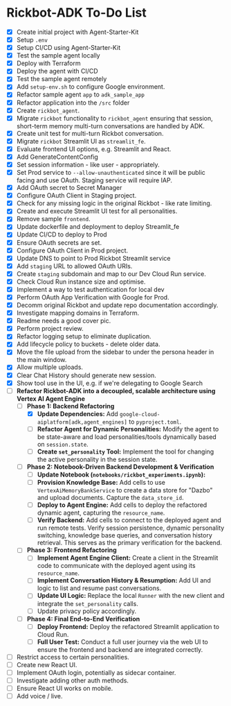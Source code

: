 # Rickbot-ADK To-Do List

- [x] Create initial project with Agent-Starter-Kit
- [x] Setup `.env`
- [x] Setup CI/CD using Agent-Starter-Kit
- [x] Test the sample agent locally
- [x] Deploy with Terraform
- [x] Deploy the agent with CI/CD
- [x] Test the sample agent remotely
- [x] Add `setup-env.sh` to configure Google environment.
- [x] Refactor sample agent `app` to `adk_sample_app`
- [x] Refactor application into the `/src` folder
- [x] Create `rickbot_agent`.
- [x] Migrate `rickbot` functionality to `rickbot_agent` ensuring that session, short-term memory multi-turn conversations are handled by ADK.
- [x] Create unit test for multi-turn Rickbot conversation.
- [x] Migrate `rickbot` Streamlit UI as `streamlit_fe`.
- [x] Evaluate frontend UI options, e.g. Streamlit and React.
- [x] Add GenerateContentConfig
- [x] Set session information - like user - appropriately.
- [x] Set Prod service to `--allow-unauthenticated` since it will be public facing and use OAuth. Staging service will require IAP.
- [x] Add OAuth secret to Secret Manager
- [x] Configure OAuth Client in Staging project.
- [x] Check for any missing logic in the original Rickbot - like rate limiting.
- [x] Create and execute Streamlit UI test for all personalities.
- [x] Remove sample `frontend`.
- [x] Update dockerfile and deployment to deploy Streamlit_fe
- [x] Update CI/CD to deploy to Prod
- [x] Ensure OAuth secrets are set.
- [x] Configure OAuth Client in Prod project.
- [x] Update DNS to point to Prod Rickbot Streamlit service
- [x] Add `staging` URL to allowed OAuth URIs.
- [x] Create `staging` subdomain and map to our Dev Cloud Run service.
- [x] Check Cloud Run instance size and optimise.
- [x] Implement a way to test authentication for local dev
- [x] Perform OAuth App Verification with Google for Prod.
- [x] Decomm original Rickbot and update repo documentation accordingly.
- [x] Investigate mapping domains in Terraform.
- [x] Readme needs a good cover pic.
- [x] Perform project review.
- [x] Refactor logging setup to eliminate duplication.
- [x] Add lifecycle policy to buckets - delete older data.
- [x] Move the file upload from the sidebar to under the persona header in the main window.
- [x] Allow multiple uploads.
- [x] Clear Chat History should generate new session.
- [x] Show tool use in the UI, e.g. if we're delegating to Google Search
- [ ] **Refactor Rickbot-ADK into a decoupled, scalable architecture using Vertex AI Agent Engine**
    - [ ] **Phase 1: Backend Refactoring**
        - [x] **Update Dependencies:** Add `google-cloud-aiplatform[adk,agent_engines]` to `pyproject.toml`.
        - [ ] **Refactor Agent for Dynamic Personalities:** Modify the agent to be state-aware and load personalities/tools dynamically based on `session.state`.
        - [ ] **Create `set_personality` Tool:** Implement the tool for changing the active personality in the session state.
    - [ ] **Phase 2: Notebook-Driven Backend Development & Verification**
        - [ ] **Update Notebook (`notebooks/rickbot_experiments.ipynb`):**
        - [ ] **Provision Knowledge Base:** Add cells to use `VertexAiMemoryBankService` to create a data store for "Dazbo" and upload documents. Capture the `data_store_id`.
        - [ ] **Deploy to Agent Engine:** Add cells to deploy the refactored dynamic agent, capturing the `resource_name`.
        - [ ] **Verify Backend:** Add cells to connect to the deployed agent and run remote tests. Verify session persistence, dynamic personality switching, knowledge base queries, and conversation history retrieval. This serves as the primary verification for the backend.
    - [ ] **Phase 3: Frontend Refactoring**
        - [ ] **Implement Agent Engine Client:** Create a client in the Streamlit code to communicate with the deployed agent using its `resource_name`.
        - [ ] **Implement Conversation History & Resumption:** Add UI and logic to list and resume past conversations.
        - [ ] **Update UI Logic:** Replace the local `Runner` with the new client and integrate the `set_personality` calls.
        - [ ] Update privacy policy accordingly.
    - [ ] **Phase 4: Final End-to-End Verification**
        - [ ] **Deploy Frontend:** Deploy the refactored Streamlit application to Cloud Run.
        - [ ] **Full User Test:** Conduct a full user journey via the web UI to ensure the frontend and backend are integrated correctly.
- [ ] Restrict access to certain personalities.
- [ ] Create new React UI.
- [ ] Implement OAuth login, potentially as sidecar container.
- [ ] Investigate adding other auth methods.
- [ ] Ensure React UI works on mobile.
- [ ] Add voice / live.